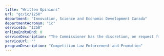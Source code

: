 ```yaml
---
title: "Written Opinions"
url: "gc/ic/1250"
department: "Innovation, Science and Economic Development Canada"
departmentAcronym: "ic"
serviceId: "1250"
onlineEndtoEnd: 0
serviceDescription: "The Commissioner has the discretion, on request from any person, to provide a binding written opinion on the applicability of one or more provisions of the Competition Act or regulations to a proposed practice or conduct. Written Opinions are binding on the Commissioner if all the material facts have been submitted, are accurate, and remain substantially unchanged. The Commissioner has the sole discretion to decline to issue a Written Opinion."
serviceUrl: ""
programDescription: "Competition Law Enforcement and Promotion"
---
```

